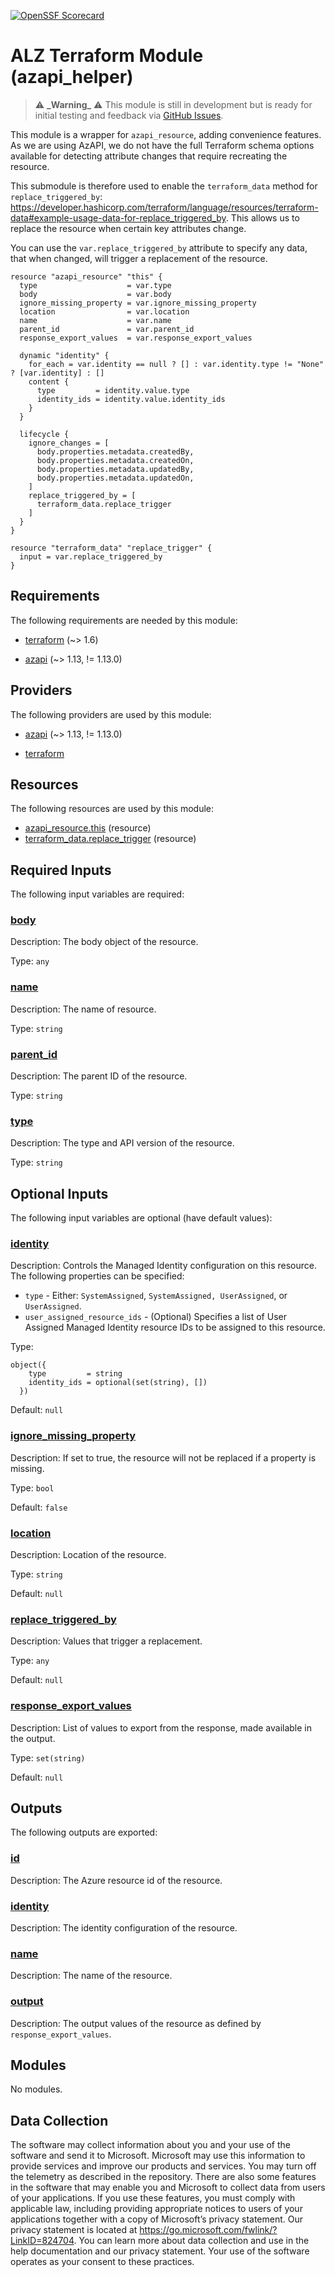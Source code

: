 <!-- BEGIN_TF_DOCS -->
[![OpenSSF Scorecard](https://api.scorecard.dev/projects/github.com/Azure/terraform-azurerm-avm-ptn-alz/badge)](https://scorecard.dev/viewer/?uri=github.com/Azure/terraform-azurerm-avm-ptn-alz)

# ALZ Terraform Module (azapi\_helper)

> ⚠️ **\_Warning\_** ⚠️ This module is still in development but is ready for initial testing and feedback via [GitHub Issues](https://github.com/Azure/terraform-azurerm-avm-ptn-alz/issues).

This module is a wrapper for `azapi_resource`, adding convenience features.
As we are using AzAPI, we do not have the full Terraform schema options available for detecting attribute changes that require recreating the resource.

This submodule is therefore used to enable the `terraform_data` method for `replace_triggered_by`: <https://developer.hashicorp.com/terraform/language/resources/terraform-data#example-usage-data-for-replace_triggered_by>.
This allows us to replace the resource when certain key attributes change.

You can use the `var.replace_triggered_by` attribute to specify any data, that when changed, will trigger a replacement of the resource.

```hcl
resource "azapi_resource" "this" {
  type                    = var.type
  body                    = var.body
  ignore_missing_property = var.ignore_missing_property
  location                = var.location
  name                    = var.name
  parent_id               = var.parent_id
  response_export_values  = var.response_export_values

  dynamic "identity" {
    for_each = var.identity == null ? [] : var.identity.type != "None" ? [var.identity] : []
    content {
      type         = identity.value.type
      identity_ids = identity.value.identity_ids
    }
  }

  lifecycle {
    ignore_changes = [
      body.properties.metadata.createdBy,
      body.properties.metadata.createdOn,
      body.properties.metadata.updatedBy,
      body.properties.metadata.updatedOn,
    ]
    replace_triggered_by = [
      terraform_data.replace_trigger
    ]
  }
}

resource "terraform_data" "replace_trigger" {
  input = var.replace_triggered_by
}
```

<!-- markdownlint-disable MD033 -->
## Requirements

The following requirements are needed by this module:

- <a name="requirement_terraform"></a> [terraform](#requirement\_terraform) (~> 1.6)

- <a name="requirement_azapi"></a> [azapi](#requirement\_azapi) (~> 1.13, != 1.13.0)

## Providers

The following providers are used by this module:

- <a name="provider_azapi"></a> [azapi](#provider\_azapi) (~> 1.13, != 1.13.0)

- <a name="provider_terraform"></a> [terraform](#provider\_terraform)

## Resources

The following resources are used by this module:

- [azapi_resource.this](https://registry.terraform.io/providers/azure/azapi/latest/docs/resources/resource) (resource)
- [terraform_data.replace_trigger](https://registry.terraform.io/providers/hashicorp/terraform/latest/docs/resources/data) (resource)

<!-- markdownlint-disable MD013 -->
## Required Inputs

The following input variables are required:

### <a name="input_body"></a> [body](#input\_body)

Description: The body object of the resource.

Type: `any`

### <a name="input_name"></a> [name](#input\_name)

Description: The name of resource.

Type: `string`

### <a name="input_parent_id"></a> [parent\_id](#input\_parent\_id)

Description: The parent ID of the resource.

Type: `string`

### <a name="input_type"></a> [type](#input\_type)

Description: The type and API version of the resource.

Type: `string`

## Optional Inputs

The following input variables are optional (have default values):

### <a name="input_identity"></a> [identity](#input\_identity)

Description:   Controls the Managed Identity configuration on this resource. The following properties can be specified:

  - `type` - Either: `SystemAssigned`, `SystemAssigned, UserAssigned`, or `UserAssigned`.
  - `user_assigned_resource_ids` - (Optional) Specifies a list of User Assigned Managed Identity resource IDs to be assigned to this resource.

Type:

```hcl
object({
    type         = string
    identity_ids = optional(set(string), [])
  })
```

Default: `null`

### <a name="input_ignore_missing_property"></a> [ignore\_missing\_property](#input\_ignore\_missing\_property)

Description: If set to true, the resource will not be replaced if a property is missing.

Type: `bool`

Default: `false`

### <a name="input_location"></a> [location](#input\_location)

Description: Location of the resource.

Type: `string`

Default: `null`

### <a name="input_replace_triggered_by"></a> [replace\_triggered\_by](#input\_replace\_triggered\_by)

Description: Values that trigger a replacement.

Type: `any`

Default: `null`

### <a name="input_response_export_values"></a> [response\_export\_values](#input\_response\_export\_values)

Description: List of values to export from the response, made available in the output.

Type: `set(string)`

Default: `null`

## Outputs

The following outputs are exported:

### <a name="output_id"></a> [id](#output\_id)

Description: The Azure resource id of the resource.

### <a name="output_identity"></a> [identity](#output\_identity)

Description: The identity configuration of the resource.

### <a name="output_name"></a> [name](#output\_name)

Description: The name of the resource.

### <a name="output_output"></a> [output](#output\_output)

Description: The output values of the resource as defined by `response_export_values`.

## Modules

No modules.

<!-- markdownlint-disable-next-line MD041 -->
## Data Collection

The software may collect information about you and your use of the software and send it to Microsoft. Microsoft may use this information to provide services and improve our products and services. You may turn off the telemetry as described in the repository. There are also some features in the software that may enable you and Microsoft to collect data from users of your applications. If you use these features, you must comply with applicable law, including providing appropriate notices to users of your applications together with a copy of Microsoft’s privacy statement. Our privacy statement is located at <https://go.microsoft.com/fwlink/?LinkID=824704>. You can learn more about data collection and use in the help documentation and our privacy statement. Your use of the software operates as your consent to these practices.
<!-- END_TF_DOCS -->